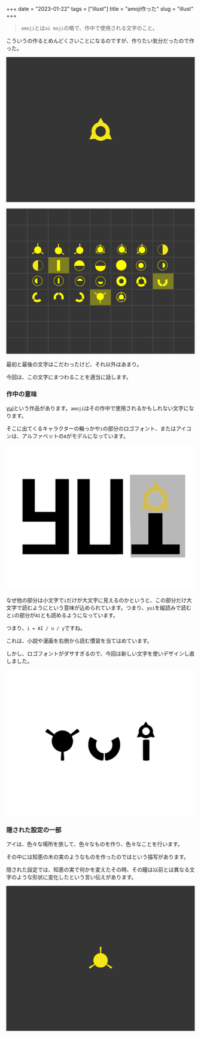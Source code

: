 +++
date = "2023-01-22"
tags = ["illust"]
title = "amoji作った"
slug = "illust"
+++

> `amoji`とは`ai moji`の略で、作中で使用される文字のこと。

こういうの作るとめんどくさいことになるのですが、作りたい気分だったので作った。

![](/img/wall/01.png)

![](/img/wall/05.png)

最初と最後の文字はこだわったけど、それ以外はあまり。

今回は、この文字にまつわることを適当に話します。

### 作中の意味

[yui](/ai)という作品があります。`amoji`はその作中で使用されるかもしれない文字になります。

そこに出てくるキャラクターの輪っかや`i`の部分のロゴフォント、またはアイコンは、アルファベットの`A`がモデルになっています。

![](https://raw.githubusercontent.com/syui/img/master/other/yui_logo_font_v1_ref.png)

なぜ他の部分は小文字で`i`だけが大文字に見えるのかというと、この部分だけ大文字で読むようにという意味が込められています。つまり、`yui`を縦読みで読むと`i`の部分が`AI`とも読めるようになっています。

つまり、`i = AI / u / y`ですね。

これは、小説や漫画を右側から読む慣習を当てはめています。

しかし、ロゴフォントがダサすぎるので、今回は新しい文字を使いデザインし直しました。

![](/img/font_yui_v2.png)

### 隠された設定の一部

アイは、色々な場所を旅して、色々なものを作り、色々なことを行います。

その中には知恵の木の実のようなものを作ったのではという描写があります。

隠された設定では、知恵の実で何かを変えたその時、その瞳は以前とは異なる文字のような形状に変化したという言い伝えがあります。

![](/img/wall/03.png)
